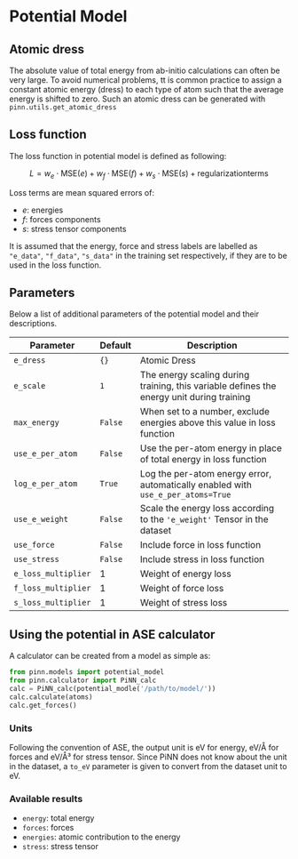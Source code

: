 # Potential Model

## Atomic dress

The absolute value of total energy from ab-initio calculations can often be very
large. To avoid numerical problems, tt is common practice to assign a constant
atomic energy (dress) to each type of atom such that the average energy is
shifted to zero. Such an atomic dress can be generated with
`pinn.utils.get_atomic_dress`

## Loss function 

The loss function in potential model is defined as following:

$$
L = w_e \cdot \mathrm{MSE}(e) + w_f \cdot \mathrm{MSE}(f) + w_s \cdot \mathrm{MSE} (s) + \mathrm{regularization terms}
$$

Loss terms are mean squared errors of:

- $e$: energies
- $f$: forces components
- $s$: stress tensor components

It is assumed that the energy, force and stress labels are labelled as
`"e_data"`, `"f_data"`, `"s_data"` in the training set respectively, if they are
to be used in the loss function.

## Parameters

Below a list of additional parameters of the potential model and their
descriptions.

| Parameter           | Default | Description                                                                               |
|---------------------|---------|-------------------------------------------------------------------------------------------|
| `e_dress`           | `{}`    | Atomic Dress                                                                              |
| `e_scale`           | `1`     | The energy scaling during training, this variable defines the energy unit during training |
| `max_energy`        | `False` | When set to a number, exclude energies above this value in loss function                  |
| `use_e_per_atom`    | `False` | Use the per-atom energy in place of total energy in loss function                         |
| `log_e_per_atom`    | `True`  | Log the per-atom energy error, automatically enabled with `use_e_per_atoms=True`          |
| `use_e_weight`      | `False` | Scale the energy loss according to the `'e_weight'` Tensor in the dataset                 |
| `use_force`         | `False` | Include force in loss function                                                            |
| `use_stress`        | `False` | Include stress in loss function                                                           |
| `e_loss_multiplier` | 1       | Weight of energy loss                                                                     |
| `f_loss_multiplier` | 1       | Weight of force loss                                                                      |
| `s_loss_multiplier` | 1       | Weight of stress loss                                                                     |

## Using the potential in ASE calculator

A calculator can be created from a model as simple as:

```Python
from pinn.models import potential_model
from pinn.calculator import PiNN_calc
calc = PiNN_calc(potential_modle('/path/to/model/'))
calc.calculate(atoms)
calc.get_forces()
```

### Units

Following the convention of ASE, the output unit is eV for energy, eV/Å
for forces and eV/Å³ for stress tensor. Since PiNN does not know about the
unit in the dataset, a `to_eV` parameter is given to convert from the dataset
unit to eV.

###  Available results

- `energy`: total energy
- `forces`: forces
- `energies`: atomic contribution to the energy
- `stress`: stress tensor
